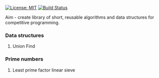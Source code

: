 [![License: MIT](https://img.shields.io/badge/License-MIT-yellow.svg)](https://opensource.org/licenses/MIT)
[![Build Status](https://travis-ci.org/JulStrat/fp-cp.svg?branch=master)](https://travis-ci.org/JulStrat/fp-cp)

Aim - create library of short, reusable algorithms and data structures for competitive programming.

### Data structures
1. Union Find
### Prime numbers
1. Least prime factor linear sieve

